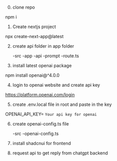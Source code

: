 0. clone repo 

npm i

1. Create nextjs project

npx create-next-app@latest

2. create api folder in app folder

    -src
        -app
            -api
                -prompt
                -route.ts

3. install latest openai package

npm install openai@^4.0.0

4. login to openai website and create api key

https://platform.openai.com/login

5. create .env.local file in root and paste in the key

OPENAI_API_KEY= `Your api key for openai`

6. create openai-config.ts file 

    -src
    -openai-config.ts

7. install shadcnui for frontend

8. request api to get reply from chatgpt backend
